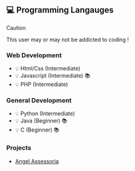 ## 💻 Programming Langauges
> [!CAUTION]
> This user may or may not be addicted to coding !
### Web Development
* 💡 Html/Css (Intermediate)
* 💡 Javascript (Intermediate) 📚
* 💡 PHP (Intermediate)

### General Development
* 💡 Python (Intermediate)
* 💡 Java (Beginner) 📚
* 💡 C (Beginner) 📚

### Projects
* [Angel Assessoria](http://angelas.com.br/)

<!--
**sampaio-arthh/sampaio-arthh** is a ✨ _special_ ✨ repository because its `README.md` (this file) appears on your GitHub profile.

Here are some ideas to get you started:

- 🔭 I’m currently working on ...
- 🌱 I’m currently learning ...
- 👯 I’m looking to collaborate on ...
- 🤔 I’m looking for help with ...
- 💬 Ask me about ...
- 📫 How to reach me: ...
- 😄 Pronouns: ...
- ⚡ Fun fact: ...
-->
